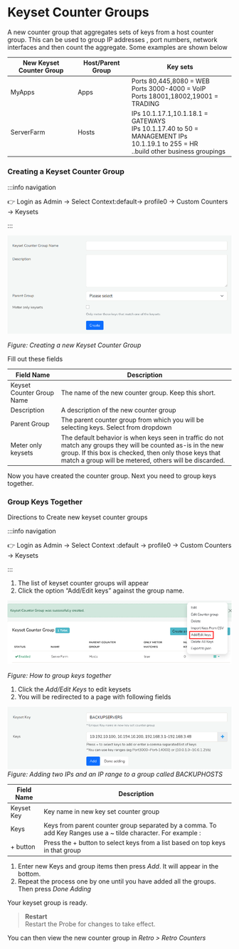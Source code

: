 # Keyset Counter Groups

A new counter group that aggregates sets of keys from a host counter
group. This can be used to group IP addresses , port numbers, network
interfaces and then count the aggregate. Some examples are shown below

| New Keyset Counter Group | Host/Parent Group | Key sets                                                     |
| ------------------------ | ----------------- | ------------------------------------------------------------ |
| MyApps                   | Apps              | Ports 80,445,8080 = WEB<br/>Ports 3000-4000 = VoIP<br/>Ports 18001,18002,19001 = TRADING                                                                                   |
| ServerFarm               | Hosts             | IPs 10.1.17.1,10.1.18.1 = GATEWAYS<br/>IPs 10.1.17.40 to 50 = MANAGEMENT IPs<br/>10.1.19.1 to 255 = HR<br/>..build other business groupings                                 |

### Creating a Keyset Counter Group

:::info navigation

:point_right: Login as Admin &rarr; Select Context:default&rarr; profile0 &rarr; Custom Counters
&rarr; Keysets

:::

![](images/create_keyset_countergroup.png)

*Figure: Creating a new Keyset Counter Group*

Fill out these fields

| Field Name                | Description                                                                         |
| ------------------------- | ----------------------------------------------------------------------------------- |
| Keyset Counter Group Name | The name of the new counter group. Keep this short.                                 |
| Description               | A description of the new counter group                                              |
| Parent Group              | The parent counter group from which you will be selecting keys. Select from dropdown|
| Meter only keysets        | The default behavior is when keys seen in traffic do not match any groups they will be counted as-is in the new group. If this box is checked, then only those keys that match a group will be metered, others will be discarded.                                                                                         |

Now you have created the counter group. Next you need to group keys
together.

### Group Keys Together

Directions to Create new keyset counter groups

:::info navigation

:point_right: Login as Admin &rarr; Select Context :default &rarr; profile0 &rarr;  Custom Counters
&rarr; Keysets

:::

1. The list of keyset counter groups will appear
2. Click the option “Add/Edit keys” against the group name.

![](images/addoredit_keysetcountergroup.png)

*Figure: How to group keys together*

1. Click the *Add/Edit Keys* to edit keysets
2. You will be redirected to a page with following fields

![](images/addoredit_keysetcountergroup1.png)
*Figure: Adding two IPs and an IP range to a group called BACKUPHOSTS*

| Field Name | Description                                                                                   |
| ---------- |---------------------------------------------------------------------------------------------- |
| Keyset Key | Key name in new key set counter group                                                         |
| Keys       | Keys from parent counter group separated by a comma. To add Key Ranges use a ~ tilde character. For example :                                                                                                    |
| \+ button  | Press the + button to select keys from a list based on top keys in that group                                                                                                        |

1. Enter new Keys and group items then press *Add*. It will appear in
   the bottom.
2. Repeat the process one by one until you have added all the groups.
   Then press *Done Adding*

Your keyset group is ready.

> **Restart**  
> Restart the Probe for changes to take effect.

You can then view the new counter group in *Retro > Retro Counters*